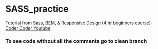 # SASS_practice

Tutorial from [Sass, BEM, & Responsive Design (4 hr beginners course)-Coder Coder Youtube](https://www.youtube.com/watch?v=jfMHA8SqUL4)

### To see code without all the comments go to clean branch
